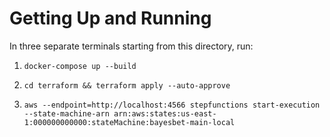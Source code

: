 # Getting Up and Running

In three separate terminals starting from this directory, run:

1. ```docker-compose up --build```

2. ```cd terraform && terraform apply --auto-approve```

3. ```aws --endpoint=http://localhost:4566 stepfunctions start-execution --state-machine-arn arn:aws:states:us-east-1:000000000000:stateMachine:bayesbet-main-local```